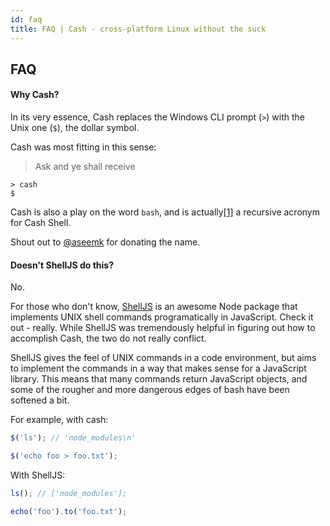 ```yaml
---
id: faq
title: FAQ | Cash - cross-platform Linux without the suck
---
```


## FAQ

#### Why Cash?

In its very essence, Cash replaces the Windows CLI prompt (`>`) with the Unix one (`$`), the dollar symbol.

Cash was most fitting in this sense:

> Ask and ye shall receive

```
> cash
$
````

Cash is also a play on the word `bash`, and is actually[\[1\]](https://xkcd.com/906) a recursive acronym for Cash Shell.

Shout out to [@aseemk](https://github.com/aseemk) for donating the name.


#### Doesn't ShellJS do this?

No.

For those who don't know, [ShellJS](https://github.com/shelljs/shelljs) is an awesome Node package that implements UNIX shell commands programatically in JavaScript. Check it out - really. While ShellJS was tremendously helpful in figuring out how to accomplish Cash, the two do not really conflict.

ShellJS gives the feel of UNIX commands in a code environment, but aims to implement the commands in a way that makes sense for a JavaScript library. This means that many commands return JavaScript objects, and some of the rougher and more dangerous edges of bash have been softened a bit.

For example, with cash:
```javascript
$('ls'); // 'node_modules\n'

$('echo foo > foo.txt');
```

With ShellJS:
```javascript
ls(); // ['node_modules'];

echo('foo').to('foo.txt');